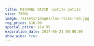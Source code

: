 ```yaml
---
title: MICHAEL DAVID -petite petite
size: 750ML
image: /assets/images/las-rocas-red.jpg
reg_price: $16.99
special_price: $14.99
expiration_date: 2017-06-21 00:00:00
show_wine: true
---
```



